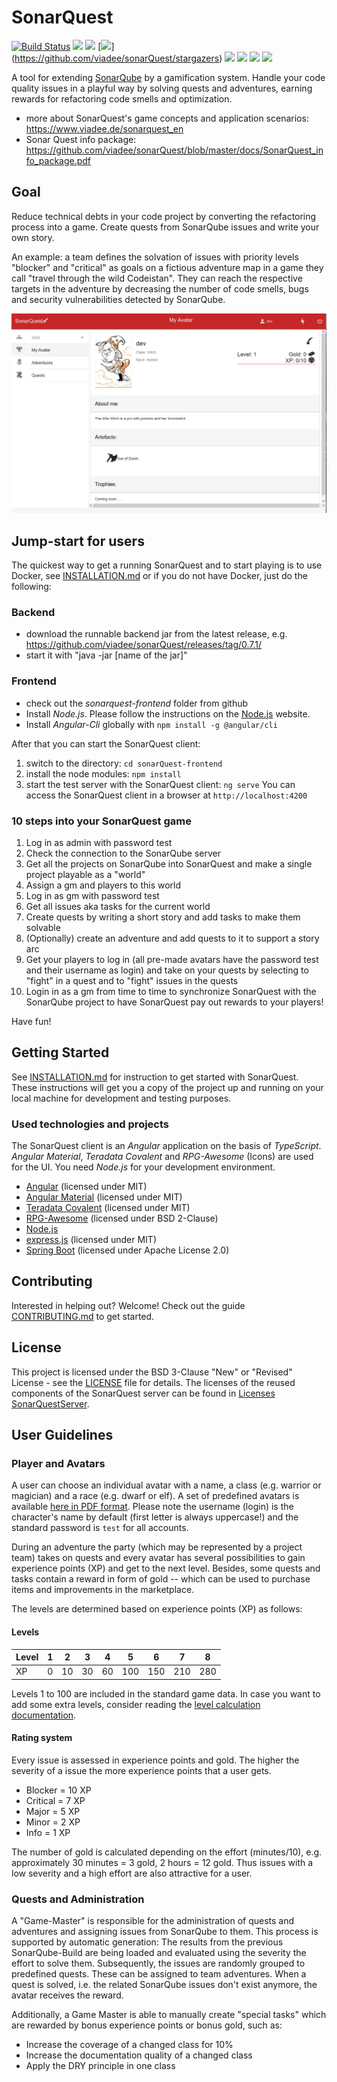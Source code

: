 # SonarQuest

[![Build Status](https://travis-ci.org/viadee/sonarQuest.svg?branch=master)](https://travis-ci.org/viadee/sonarQuest) 
[![](https://img.shields.io/github/release-pre/viadee/sonarquest.svg)](https://github.com/viadee/sonarQuest/releases) 
[![](https://img.shields.io/github/license/viadee/sonarquest.svg)](https://github.com/viadee/sonarQuest/blob/master/LICENSE)
[![](https://img.shields.io/github/stars/viadee/sonarQuest.svg)]
(https://github.com/viadee/sonarQuest/stargazers) 
[![](https://img.shields.io/github/forks/viadee/sonarQuest.svg)](https://github.com/viadee/sonarQuest/network/members)
[![](https://img.shields.io/github/contributors/viadee/SonarQuest.svg)](https://github.com/viadee/sonarQuest/graphs/contributors) 
[![](https://img.shields.io/github/last-commit/viadee/SonarQuest.svg)](https://github.com/viadee/sonarQuest/commits/master) 
[![](https://img.shields.io/github/commits-since/viadee/SonarQuest/0.7.1.svg)](https://github.com/viadee/sonarQuest/compare/0.7.1...master) 


A tool for extending [SonarQube](https://www.sonarqube.org/) by a gamification system. Handle your code quality issues in a playful way by solving quests and adventures, earning rewards for refactoring code smells and optimization.

* more about SonarQuest's game concepts and application scenarios: https://www.viadee.de/sonarquest_en
* Sonar Quest info package: https://github.com/viadee/sonarQuest/blob/master/docs/SonarQuest_info_package.pdf

## Goal

Reduce technical debts in your code project by converting the refactoring process into a game. Create quests from SonarQube issues and write your own story.

An example: a team defines the solvation of issues with priority levels "blocker" and "critical" as goals on a fictious adventure map in a game they call "travel through the wild Codeistan". They can reach the respective targets in the adventure by decreasing the number of code smells, bugs and security vulnerabilities detected by SonarQube.

![Example](docs/images/screenshot.jpg)

## Jump-start for users

The quickest way to get a running SonarQuest and to start playing is to use Docker, see [INSTALLATION.md](installation.md) or if you do not have Docker, just do the following:

### Backend
* download the runnable backend jar from the latest release, e.g. https://github.com/viadee/sonarQuest/releases/tag/0.7.1/
* start it with "java -jar [name of the jar]"

### Frontend
* check out the *sonarquest-frontend* folder from github
* Install *Node.js*. Please follow the instructions on the [Node.js](https://nodejs.org) website.
* Install *Angular-Cli* globally with `npm install -g @angular/cli`

After that you can start the SonarQuest client:
1. switch to the directory: `cd sonarQuest-frontend`
2. install the node modules: `npm install`
3. start the test server with the SonarQuest client: `ng serve`
You can access the SonarQuest client in a browser at `http://localhost:4200`

### 10 steps into your SonarQuest game

1. Log in as admin with password test
2. Check the connection to the SonarQube server
3. Get all the projects on SonarQube into SonarQuest and make a single project playable as a "world"
4. Assign a gm and players to this world
5. Log in as gm with password test
6. Get all issues aka tasks for the current world
7. Create quests by writing a short story and add tasks to make them solvable
8. (Optionally) create an adventure and add quests to it to support a story arc
9. Get your players to log in (all pre-made avatars have the password test and their username as login) and take on your quests by selecting to "fight" in a quest and to "fight" issues in the quests
10. Login in as a gm from time to time to synchronize SonarQuest with the SonarQube project to have SonarQuest pay out rewards to your players!

Have fun!

## Getting Started

See [INSTALLATION.md](installation.md) for instruction to get started with SonarQuest. These instructions will get you a copy of the project up and running on your local machine for development and testing purposes.


### Used technologies and projects
The SonarQuest client is an *Angular* application on the basis of *TypeScript*. *Angular Material*, *Teradata Covalent* and *RPG-Awesome* (Icons) are used for the UI. You need *Node.js* for your development environment.


* [Angular](https://angular.io) (licensed under MIT)
* [Angular Material](https://material.angular.io) (licensed under MIT)
* [Teradata Covalent](https://teradata.github.io/covalent/#/) (licensed under MIT)
* [RPG-Awesome](https://nagoshiashumari.github.io/Rpg-Awesome/) (licensed under BSD 2-Clause)
* [Node.js](https://nodejs.org/en/)
* [express.js](https://expressjs.com/) (licensed under MIT)
* [Spring Boot](https://spring.io/) (licensed under Apache License 2.0)


## Contributing

Interested in helping out? Welcome! Check out the guide  [CONTRIBUTING.md](CONTRIBUTING.md) to get started.

## License

This project is licensed under the BSD 3-Clause "New" or "Revised" License - see the [LICENSE](LICENSE) file for details.
The licenses of the reused components of the SonarQuest server can be found in [Licenses SonarQuestServer](sonarQuest-backend/src/main/resources/licenses/licenses.json).

## User Guidelines



### Player and Avatars

A user can choose an individual avatar with a name, a class (e.g. warrior or magician) and a race (e.g. dwarf or elf). A set of predefined avatars is available [here in PDF format](AvatarCards.pdf). 
Please note the username (login) is the character's name by default (first letter is always uppercase!) and the standard password is `test` for all accounts.

During an adventure the party (which may be represented by a project team) takes on quests and every avatar has several possibilities to gain experience points (XP) and get to the next level. Besides, some quests and tasks contain a reward in form of gold -- which can be used to purchase items and improvements in the marketplace.

The levels are determined based on experience points (XP) as follows:

#### Levels

| Level | 1 | 2  | 3  | 4  | 5  | 6  | 7  | 8  |
|-------|---|----|----|----|----|----|----|----|
| XP    | 0 | 10 | 30 | 60 | 100| 150| 210| 280|

Levels 1 to 100 are included in the standard game data. In case you want to add some extra levels, consider reading the [level calculation documentation](docs/SonarQuest_Level_Calculation.ods). 

#### Rating system
Every issue is assessed in experience points and gold. The higher the severity of a issue the more experience points that a user gets.
* Blocker = 10 XP
* Critical = 7 XP
* Major = 5 XP
* Minor = 2 XP
* Info = 1 XP

The number of gold is calculated depending on the effort (minutes/10), e.g. approximately 30 minutes = 3 gold, 2 hours = 12 gold.
Thus issues with a low severity and a high effort are also attractive for a user.

### Quests and Administration

A "Game-Master" is responsible for the administration of quests and adventures and assigning issues from SonarQube to them. This process is supported by automatic generation: The results from the previous SonarQube-Build are being loaded and evaluated using the severity the effort to solve them. Subsequently, the issues are randomly grouped to predefined quests. These can be assigned to team adventures.
When a quest is solved, i.e. the related SonarQube issues don't exist anymore, the avatar receives the reward.

Additionally, a Game Master is able to manually create "special tasks" which are rewarded by bonus experience points or bonus gold, such as:

- Increase the coverage of a changed class for 10%
- Increase the documentation quality of a changed class
- Apply the DRY principle in one class
